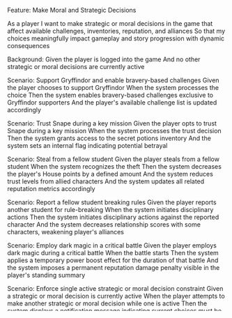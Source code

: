 Feature: Make Moral and Strategic Decisions

  As a player
  I want to make strategic or moral decisions in the game that affect available challenges, inventories, reputation, and alliances
  So that my choices meaningfully impact gameplay and story progression with dynamic consequences

  Background:
    Given the player is logged into the game
    And no other strategic or moral decisions are currently active

  Scenario: Support Gryffindor and enable bravery-based challenges
    Given the player chooses to support Gryffindor
    When the system processes the choice
    Then the system enables bravery-based challenges exclusive to Gryffindor supporters
    And the player's available challenge list is updated accordingly

  Scenario: Trust Snape during a key mission
    Given the player opts to trust Snape during a key mission
    When the system processes the trust decision
    Then the system grants access to the secret potions inventory
    And the system sets an internal flag indicating potential betrayal

  Scenario: Steal from a fellow student
    Given the player steals from a fellow student
    When the system recognizes the theft
    Then the system decreases the player's House points by a defined amount
    And the system reduces trust levels from allied characters
    And the system updates all related reputation metrics accordingly

  Scenario: Report a fellow student breaking rules
    Given the player reports another student for rule-breaking
    When the system initiates disciplinary actions
    Then the system initiates disciplinary actions against the reported character
    And the system decreases relationship scores with some characters, weakening player's alliances

  Scenario: Employ dark magic in a critical battle
    Given the player employs dark magic during a critical battle
    When the battle starts
    Then the system applies a temporary power boost effect for the duration of that battle
    And the system imposes a permanent reputation damage penalty visible in the player's standing summary

  Scenario: Enforce single active strategic or moral decision constraint
    Given a strategic or moral decision is currently active
    When the player attempts to make another strategic or moral decision while one is active
    Then the system displays a notification message indicating current choices must be resolved before proceeding

  Scenario: Mutually exclusive strategic or moral decisions
    Given the player attempts to make multiple strategic or moral decisions simultaneously
    When the system processes these decisions
    Then the system ensures that the player cannot select more than one strategic or moral decision at the same time

  Scenario: Require decision clearance before new decisions
    Given the player attempts to make a new strategic or moral decision
    And there is an active strategic or moral decision
    When the player tries to proceed with the new decision
    Then the system enforces that the new decision depends on resolution of the current active decision

  Scenario Outline: Dynamic impact on player standing based on decisions
    Given the player has made the strategic or moral decision "<decision>"
    When the decision consequence is applied
    Then the system dynamically updates the player's standing with Hogwarts Houses and characters in real time
    And the system dynamically updates reputation and alliance data with various characters in real time
    Examples:
      | decision | House Points Change | Relationship Change | Reputation Impact |
      | Support Gryffindor | + | no immediate change | positive in Gryffindor reputation |
      | Trust Snape | no change | no immediate change | flag set, potential future negative impact |
      | Steal from a fellow student | -50 | -20 with allies | negative reputation across multiple groups |
      | Report a fellow student | no change | -15 with some allies | mixed reputation changes |
      | Employ dark magic | temporary battle power boost | no immediate relation change | permanent negative reputation penalty |

